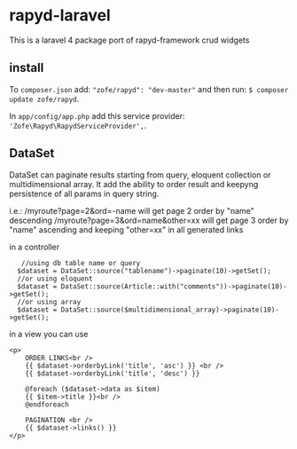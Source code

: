 rapyd-laravel
=============


This is a laravel 4 package port of rapyd-framework crud widgets


## install 


To `composer.json` add: `"zofe/rapyd": "dev-master"` 
and then run: `$ composer update zofe/rapyd`.

In `app/config/app.php` add this service provider: `'Zofe\Rapyd\RapydServiceProvider',`.

## DataSet

DataSet can paginate results starting from query, eloquent collection or multidimensional array. 
It add the ability to order result and keepyng persistence of all params in query string.

i.e.:
/myroute?page=2&ord=-name   will get page 2 order by "name" descending
/myroute?page=3&ord=name&other=xx   will get page 3 order by "name" ascending  and keeping "other=xx"  in all generated links


in a controller 
```
   //using db table name or query
  $dataset = DataSet::source("tablename")->paginate(10)->getSet();
  //or using eloquent
  $dataset = DataSet::source(Article::with("comments"))->paginate(10)->getSet();
  //or using array
  $dataset = DataSet::source($multidimensional_array)->paginate(10)->getSet();
```

in a view you can use

```
<p>
    ORDER LINKS<br />
    {{ $dataset->orderbyLink('title', 'asc') }} <br />
    {{ $dataset->orderbyLink('title', 'desc') }}

    @foreach ($dataset->data as $item)
    {{ $item->title }}<br />
    @endforeach

    PAGINATION <br />
    {{ $dataset->links() }}    
</p>
```